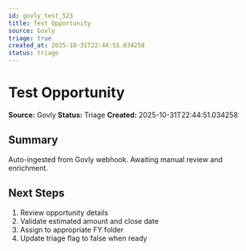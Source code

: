 ```yaml
---
id: govly_test_523
title: Test Opportunity
source: Govly
triage: true
created_at: 2025-10-31T22:44:51.034258
status: triage
---
```


# Test Opportunity

**Source:** Govly
**Status:** Triage
**Created:** 2025-10-31T22:44:51.034258

## Summary

Auto-ingested from Govly webhook. Awaiting manual review and enrichment.

## Next Steps

1. Review opportunity details
2. Validate estimated amount and close date
3. Assign to appropriate FY folder
4. Update triage flag to false when ready
